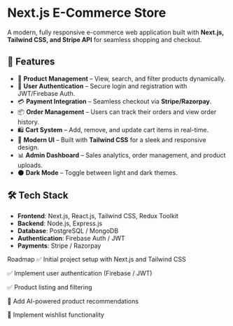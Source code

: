 
# Next.js E-Commerce Store

A modern, fully responsive e-commerce web application built with **Next.js, Tailwind CSS, and Stripe API** for seamless shopping and checkout.

## 🚀 Features

- 🛒 **Product Management** – View, search, and filter products dynamically.
- 🔑 **User Authentication** – Secure login and registration with JWT/Firebase Auth.
- 💳 **Payment Integration** – Seamless checkout via **Stripe/Razorpay**.
- 📦 **Order Management** – Users can track their orders and view order history.
- 🛍️ **Cart System** – Add, remove, and update cart items in real-time.
- 🎨 **Modern UI** – Built with **Tailwind CSS** for a sleek and responsive design.
- 📊 **Admin Dashboard** – Sales analytics, order management, and product uploads.
- 🌑 **Dark Mode** – Toggle between light and dark themes.

## 🛠️ Tech Stack

- **Frontend**: Next.js, React.js, Tailwind CSS, Redux Toolkit
- **Backend**: Node.js, Express.js
- **Database**: PostgreSQL / MongoDB
- **Authentication**: Firebase Auth / JWT
- **Payments**: Stripe / Razorpay

 Roadmap
✅ Initial project setup with Next.js and Tailwind CSS

✅ Implement user authentication (Firebase / JWT)

✅ Product listing and filtering

🚧 Add AI-powered product recommendations

🚧 Implement wishlist functionality



